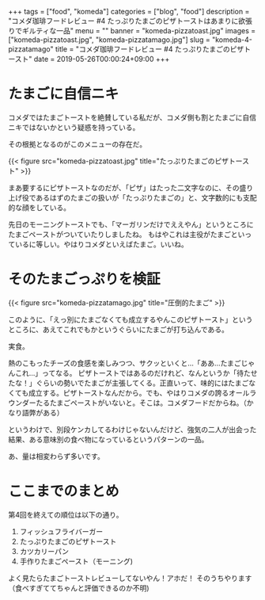 +++
tags = ["food", "komeda"]
categories = ["blog", "food"]
description = "コメダ珈琲フードレビュー #4 たっぷりたまごのピザトーストはあまりに欲張りでギルティな一品"
menu = ""
banner = "komeda-pizzatoast.jpg"
images = ["komeda-pizzatoast.jpg", "komeda-pizzatamago.jpg"]
slug = "komeda-4-pizzatamago"
title = "コメダ珈琲フードレビュー #4 たっぷりたまごのピザトースト"
date = 2019-05-26T00:00:24+09:00
+++

# たまごに自信ニキ
コメダではたまごトーストを絶賛している私だが、コメダ側も割とたまごに自信ニキではないかという疑惑を持っている。

その根拠となるのがこのメニューの存在だ。

{{< figure src="komeda-pizzatoast.jpg" title="たっぷりたまごのピザトースト" >}}

まあ要するにピザトーストなのだが、「ピザ」はたった二文字なのに、その盛り上げ役であるはずのたまごの扱いが「たっぷりたまごの」と、文字数的にも支配的な顔をしている。

先日のモーニングトーストでも、「マーガリンだけでええやん」というところにたまごペーストがついていたりしましたね。
もはやこれは主役がたまごといっているに等しい。やはりコメダといえばたまご。いいね。

# そのたまごっぷりを検証

{{< figure src="komeda-pizzatamago.jpg" title="圧倒的たまご" >}}

このように、「えっ別にたまごなくても成立するやんこのピザトースト」というところに、あえてこれでもかというぐらいにたまごが打ち込んである。

実食。

熱のこもったチーズの食感を楽しみつつ、サクッといくと…「ああ…たまごじゃんこれ…」ってなる。
ピザトーストではあるのだけれど、なんというか「待たせたな！」ぐらいの勢いでたまごが主張してくる。正直いって、味的にはたまごなくても成立する。ピザトーストなんだから。でも、やはりコメダの誇るオールラウンダーたるたまごペーストがいないと。そこは。コメダフードだからね。（かなり語弊がある）

というわけで、別段ケンカしてるわけじゃないんだけど、強気の二人が出会った結果、ある意味別の食べ物になっているというパターンの一品。

あ、量は相変わらず多いです。

# ここまでのまとめ
第4回を終えての順位は以下の通り。

1. フィッシュフライバーガー
2. たっぷりたまごのピザトースト
3. カツカリーパン
4. 手作りたまごペースト（モーニング)

よく見たらたまごトーストレビューしてないやん！アホだ！
そのうちやります（食べすぎててちゃんと評価できるのか不明)



